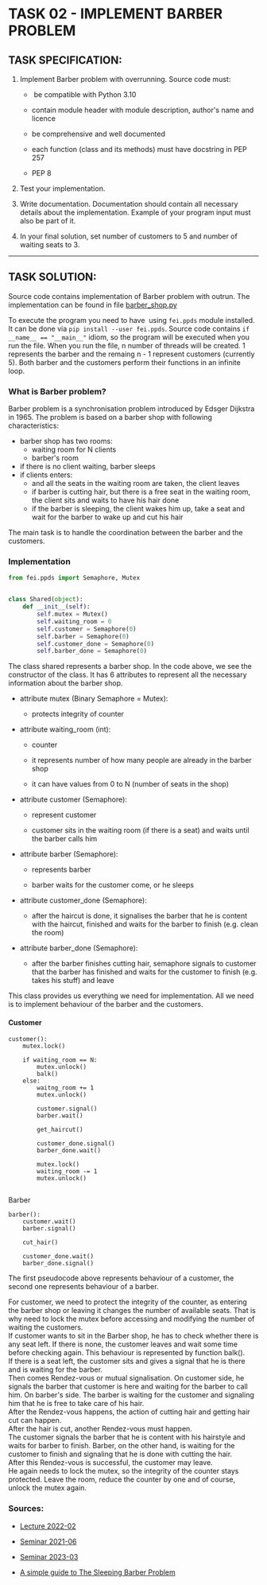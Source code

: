 # TASK 02 - IMPLEMENT BARBER PROBLEM

## TASK SPECIFICATION:

1. Implement Barber problem with overrunning. Source code must:   
  
   -  be compatible with Python 3.10
    
   - contain module header with module description, author's name and licence
    
   - be comprehensive and well documented
    
   - each function (class and its methods) must have docstring in PEP 257
    
   - PEP 8
2. Test your implementation.
3. Write documentation. Documentation should contain all necessary details about the implementation. Example of your program input must also be part of it.
4. In your final solution, set number of customers to 5 and number of waiting seats to 3.
---
## TASK SOLUTION:

Source code contains implementation of Barber problem with outrun. The implementation can be found in file [barber_shop.py](https://github.com/AlzbetaFekiacova/Fekiacova_105061_feippds/blob/02/barber_shop.py)

To execute the program you need to have  using `fei.ppds` module installed. It can be done via `pip install --user fei.ppds`. Source code contains `if __name__ == "__main__"` idiom, so the program will be executed when you run the file. When you run the file, n number of threads will be created. 1 represents the barber and the remaing n - 1 represent customers (currently 5). Both barber and the customers perform their functions in an infinite loop.

### What is Barber problem?
Barber problem is a synchronisation problem introduced by Edsger Dijkstra in 1965. 
The problem is based on a barber shop with following characteristics:
   -  barber shop has two rooms:
      - waiting room for N clients
      - barber's room
   - if there is no client waiting, barber sleeps
   - if clients enters:
      - and all the seats in the waiting room are taken, the client leaves
      - if barber is cutting hair, but there is a free seat in the waiting room, the client sits and waits to have his hair done
      - if the barber is sleeping, the client wakes him up, take a seat and wait for the barber to wake up and cut his hair

The main task is to handle the coordination between the barber and the customers.

### Implementation

```python
from fei.ppds import Semaphore, Mutex


class Shared(object):
    def __init__(self):
        self.mutex = Mutex()
        self.waiting_room = 0
        self.customer = Semaphore(0)
        self.barber = Semaphore(0)
        self.customer_done = Semaphore(0)
        self.barber_done = Semaphore(0)
```

The class shared represents a barber shop. In the code above, we see the constructor of the class. It has 6 attributes to represent all the necessary information about the barber shop.

- attribute mutex (Binary Semaphore = Mutex):
  
  - protects integrity of counter
    
- attribute waiting_room (int):
  
  - counter
    
  - it represents number of how many people are already in the barber shop
    
  - it can have values from 0 to N (number of seats in the shop)
    
- attribute customer (Semaphore):
  
  - represent customer
    
  - customer sits in the waiting room (if there is a seat) and waits until the barber calls him
    
- attribute barber (Semaphore):
  
  - represents barber
    
  - barber waits for the customer come, or he sleeps
    
- attribute customer_done (Semaphore):
  
  - after the haircut is done, it signalises the barber that he is content with the haircut, finished and waits for the barber to finish (e.g. clean the room)
    
- attribute barber_done (Semaphore):
  
  - after the barber finishes cutting hair, semaphore signals to customer that the barber has finished and waits for the customer to finish (e.g. takes his stuff) and leave

This class provides us everything we need for implementation. All we need is to implement behaviour of the barber and the customers. 
#### Customer

```
customer():
    mutex.lock()

    if waiting_room == N:
        mutex.unlock()
        balk()
    else:
        waitng_room += 1
        mutex.unlock()

        customer.signal()
        barber.wait()
    
        get_haircut()
    
        customer_done.signal()
        barber_done.wait()

        mutex.lock()
        waiting_room -= 1
        mutex.unlock()
    
```
Barber
```
barber():
    customer.wait()
    barber.signal()

    cut_hair()

    customer_done.wait()
    barber_done.signal()
```
The first pseudocode above represents behaviour of a customer, the second one represents behaviour of a barber.

For customer, we need to protect the integrity of the counter, as entering the barber shop or leaving it changes the number of available seats. That is why need to lock the mutex before accessing and modifying the number of waiting the customers.  
If customer wants to sit in the Barber shop, he has to check whether there is any seat left. If there is none, the customer leaves and wait some time before checking again. This behaviour is represented by function balk().  
If there is a seat left, the customer sits and gives a signal that he is there and is waiting for the barber.  
Then comes Rendez-vous or mutual signalisation. On customer side, he signals the barber that customer is here and waiting for the barber to call him. On barber's side. The barber is waiting for the customer and signaling him that he is free to take care of his hair.  
After the Rendez-vous happens, the action of cutting hair and getting hair cut can happen.  
After the hair is cut, another Rendez-vous must happen.  
The customer signals the barber that he is content with his hairstyle and waits for barber to finish. Barber, on the other hand, is waiting for the customer to finish and signaling that he is done with cutting the hair.  
After this Rendez-vous is successful, the customer may leave.  
He again needs to lock the mutex, so the integrity of the counter stays protected. Leave the room, reduce the counter by one and of course, unlock the mutex again.

### Sources:
- [Lecture 2022-02](https://www.youtube.com/watch?v=sR5RWW1uj5g&ab_channel=Paraleln%C3%A9programovanieadistribuovan%C3%A9syst%C3%A9my)
  
- [Seminar 2021-06](https://www.youtube.com/watch?v=IOeO6RDhhac&ab_channel=Paraleln%C3%A9programovanieadistribuovan%C3%A9syst%C3%A9my)
  
- [Seminar 2023-03](https://elearn.elf.stuba.sk/moodle/pluginfile.php/75802/mod_resource/content/1/PPDS_cv3.pdf)
  
- [A simple guide to The Sleeping Barber Problem](https://www.youtube.com/watch?v=cArBsUK1ufQ&ab_channel=EliTadeo)